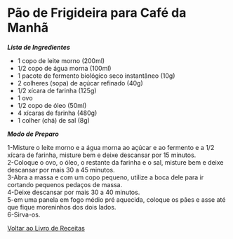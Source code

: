 # Pão de Frigideira para Café da Manhã

_**Lista de Ingredientes**_

* 1 copo de leite morno (200ml)
* 1/2 copo de água morna (100ml)
* 1 pacote de fermento biológico seco instantâneo (10g)
* 2 colheres (sopa) de açúcar refinado (40g)
* 1/2 xícara de farinha (125g)
* 1 ovo
* 1/2 copo de óleo (50ml)
* 4 xícaras de farinha (480g)
* 1 colher (chá) de sal (8g)


_**Modo de Preparo**_

1-Misture o leite morno e a água morna ao açúcar e ao fermento e a 1/2 xícara de farinha, misture bem e deixe descansar por 15 minutos.
<br>
2-Coloque o ovo, o óleo, o restante da farinha e o sal, misture bem e deixe descansar por mais 30 a 45 minutos.
<br>
3-Abra a massa e com um copo pequeno, utilize a boca dele para ir cortando pequenos pedaços de massa.
<br>
4-Deixe descansar por mais 30 a 40 minutos.
<br>
5-em uma panela em fogo médio pré aquecida, coloque os pães e asse até que fique moreninhos dos dois lados.
<br>
6-Sirva-os.


[Voltar ao Livro de Receitas](https://github.com/ERC885555/livro-receitas)